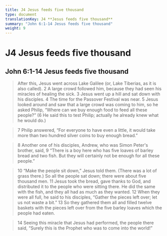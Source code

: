 ```yaml
---
title: J4 Jesus feeds five thousand
type: document
translationKey: J4 **Jesus feeds five thousand**
summary: "John 6:1-14 Jesus feeds five thousand"
weight: 9
---
```

# J4 **Jesus feeds five thousand**

## John 6:1-14 Jesus feeds five thousand

>   After this, Jesus went across Lake Galilee (or, Lake Tiberias, as it is also called). 2 A large crowd followed him, because they had seen his miracles of healing the sick. 3 Jesus went up a hill and sat down with his disciples. 4 The time for the Passover Festival was near. 5 Jesus looked around and saw that a large crowd was coming to him, so he asked Philip, “Where can we buy enough food to feed all these people?” (6 He said this to test Philip; actually he already knew what he would do.)

>   7 Philip answered, “For everyone to have even a little, it would take more than two hundred silver coins to buy enough bread.”

>   8 Another one of his disciples, Andrew, who was Simon Peter's brother, said, 9 “There is a boy here who has five loaves of barley bread and two fish. But they will certainly not be enough for all these people.”

>   10 “Make the people sit down,” Jesus told them. (There was a lot of grass there.) So all the people sat down; there were about five thousand men. 11 Jesus took the bread, gave thanks to God, and distributed it to the people who were sitting there. He did the same with the fish, and they all had as much as they wanted. 12 When they were all full, he said to his disciples, “Gather the pieces left over; let us not waste a bit.” 13 So they gathered them all and filled twelve baskets with the pieces left over from the five barley loaves which the people had eaten.

>   14 Seeing this miracle that Jesus had performed, the people there said, “Surely this is the Prophet who was to come into the world!”

